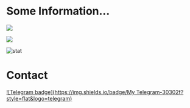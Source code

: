 # Some Information...
<p align="left" >  
  <a href="https://github.com/TienDungVN/github-readme-stats"> 
<img  src="https://github-readme-stats.vercel.app/api?username=TienDungVN&&show_icons=true&theme=radical"/>
  </a>
  </p>
  
<p align="left" >   
<img  src="https://github-readme-stats.vercel.app/api/top-langs/?username=TienDungVN&&show_icons=true&theme=radical"/>
  </p>

![stat](https://github-readme-streak-stats.herokuapp.com/?user=TienDungVN&theme=dark)

# Contact
[![Telegram badge](https://img.shields.io/badge/My Telegram-30302f?style=flat&logo=telegram)](https://t.me/dung0402)

